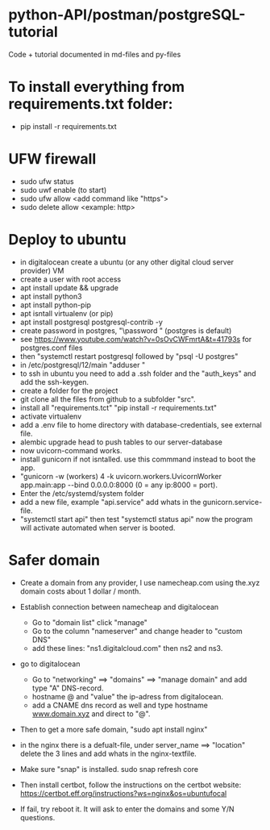 # python-API/postman/postgreSQL-tutorial
Code + tutorial documented in md-files and py-files

# To install everything from requirements.txt folder:
- pip install -r requirements.txt



# UFW firewall
- sudo ufw status
- sudo uwf enable (to start)
- sudo ufw allow <add command like "https">
- sudo delete allow <example: http>

# Deploy to ubuntu
- in digitalocean create a ubuntu (or any other digital cloud server provider) VM
- create a user with root access
- apt install update && upgrade
- apt install python3
- apt install python-pip
- apt isntall virtualenv (or pip)
- apt install postgresql postgresql-contrib -y
- create password in postgres, "\password <username>" (postgres is default)
- see https://www.youtube.com/watch?v=0sOvCWFmrtA&t=41793s for postgres.conf files
- then "systemctl restart postgresql followed by "psql -U postgres"
- in /etc/postgresql/12/main "adduser <new-user>"
- to ssh in ubuntu you need to add a .ssh folder and the "auth_keys" and add the ssh-keygen.
- create a folder for the project
- git clone all the files from github to a subfolder "src".
- install all "requirements.tct" "pip install -r requirements.txt"
- activate virtualenv
- add a .env file to home directory with database-credentials, see external file.
- alembic upgrade head to push tables to our server-database
- now uvicorn-command works.
- install gunicorn if not isntalled. use this commmand instead to boot the app.
- "gunicorn -w (workers) 4 -k uvicorn.workers.UvicornWorker app.main:app --bind 0.0.0.0:8000 (0 = any ip:8000 = port).
 - Enter the /etc/systemd/system folder
 - add a new file, example "api.service" add whats in the gunicorn.service-file.
 - "systemctl start api" then test "systemctl status api" now the program will activate automated when server is booted.

 # Safer domain
 - Create a domain from any provider, I use namecheap.com using the.xyz domain costs about 1 dollar / month.
 - Establish connection between namecheap and digitalocean 
    - Go to "domain list" click "manage" 
    - Go to the column "nameserver" and change header to "custom DNS"
    - add these lines: "ns1.digitalcloud.com" then ns2 and ns3.
- go to digitalocean
    - Go to "networking" ==> "domains" ==> "manage domain" and add type "A" DNS-record. 
    - hostname @ and "value" the ip-adress from digitalocean. 
    - add a CNAME dns record as well and type hostname www.domain.xyz and direct to "@".
 - Then to get a more safe domain, "sudo apt install nginx"
 - in the nginx there is a defualt-file, under server_name ==> "location" delete the 3 lines and add whats in the nginx-textfile.
 - Make sure "snap" is installed. sudo snap refresh core
 - Then install certbot, follow the instructions on the certbot website: 
    https://certbot.eff.org/instructions?ws=nginx&os=ubuntufocal 

- If fail, try reboot it. It will ask to enter the domains and some Y/N questions.


